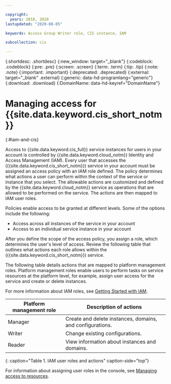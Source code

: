 ```yaml
---

copyright:
  years: 2018, 2020
lastupdated: "2020-08-05"

keywords: Access Group Writer role, CIS instance, IAM

subcollection: cis

---
```


{:shortdesc: .shortdesc}
{:new_window: target="_blank"}
{:codeblock: .codeblock}
{:pre: .pre}
{:screen: .screen}
{:term: .term}
{:tip: .tip}
{:note: .note}
{:important: .important}
{:deprecated: .deprecated}
{:external: target="_blank" .external}
{:generic: data-hd-programlang="generic"}
{:download: .download}
{:DomainName: data-hd-keyref="DomainName"}


# Managing access for {{site.data.keyword.cis_short_notm}}
{:#iam-and-cis} 

Access to {{site.data.keyword.cis_full}} service instances for users in your account is controlled by {{site.data.keyword.cloud_notm}} Identity and Access Management (IAM). Every user that accesses the ({{site.data.keyword.cis_short_notm}}) service in your account must be assigned an access policy with an IAM role defined. The policy determines what actions a user can perform within the context of the service or instance that you select. The allowable actions are customized and defined by the {{site.data.keyword.cloud_notm}} service as operations that are allowed to be performed on the service. The actions are then mapped to IAM user roles.

Policies enable access to be granted at different levels. Some of the options include the following:

* Access across all instances of the service in your account
* Access to an individual service instance in your account   

After you define the scope of the access policy, you assign a role, which determines the user's level of access. Review the following table that outlines what actions each role allows within the ({{site.data.keyword.cis_short_notm}}) service.

The following table details actions that are mapped to platform management roles. Platform management roles enable users to perform tasks on service resources at the platform level, for example, assign user access for the service and create or delete instances.

For more information about IAM roles, see [Getting Started with IAM](/docs/vpc?topic=vpc-iam-getting-started).

| Platform management role | Description of actions |
|--------------------------|--------------------------|
| Manager | Create and delete instances, domains, and configurations. |
| Writer | Change existing configurations. |
| Reader | View information about instances and domains. | 
{: caption="Table 1. IAM user roles and actions" caption-side="top"}

For information about assigning user roles in the console, see [Managing access to resources](/docs/account?topic=account-assign-access-resources#assign-access-resources).
